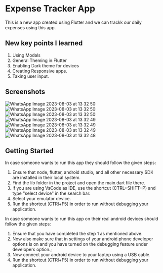 # Expense Tracker App
This is a new app created using Flutter and we can trackk our daily expenses using this app.

## New key points I learned

1. Using Modals
2. General Theming in Flutter
3. Enabling Dark theme for devices
4. Creating Responsive apps.
5. Taking user input.

## Screenshots

![WhatsApp Image 2023-08-03 at 13 32 50](https://github.com/mihirsingh3838/Expense_Tracker/assets/65151332/2e79a7bc-fde9-4299-8d38-13e3b1ea94ff)
![WhatsApp Image 2023-08-03 at 13 32 50](https://github.com/mihirsingh3838/Expense_Tracker/assets/65151332/6a2c7e65-cf43-4dba-a1f7-53106ff64c49)
![WhatsApp Image 2023-08-03 at 13 32 50](https://github.com/mihirsingh3838/Expense_Tracker/assets/65151332/c6a2c739-107f-4d3e-b1e0-2dbd00521799)
![WhatsApp Image 2023-08-03 at 13 32 49](https://github.com/mihirsingh3838/Expense_Tracker/assets/65151332/43a00eb0-115f-4436-a564-b56cb2dcd96f)
![WhatsApp Image 2023-08-03 at 13 32 49](https://github.com/mihirsingh3838/Expense_Tracker/assets/65151332/11b0386b-2dab-4887-ad56-31e47663af92)
![WhatsApp Image 2023-08-03 at 13 32 49](https://github.com/mihirsingh3838/Expense_Tracker/assets/65151332/1fb07fa7-b48b-4e33-8b16-572da81fdc62)
![WhatsApp Image 2023-08-03 at 13 32 48](https://github.com/mihirsingh3838/Expense_Tracker/assets/65151332/4751f556-e0ef-49a8-b5ac-fbfac1666c29)

## Getting Started

In case someone wants to run this app they should follow the given steps:

1. Ensure that node, flutter, android studio, and all other necessary SDK are installed in their local system.
2. Find the lib folder in the project and open the main.dart file there.
3. If you are using VsCode as IDE, use the shortcut (CTRL+SHIFT+P) and type "select device" in the search bar.
4. Select your emulator device.
5. Run the shortcut (CTRl+F5) in order to run without debugging your application.

In case someone wants to run this app on their real android devices should follow the given steps:

1. Ensure that you have completed the step 1 as mentioned above.
2. Now also make sure that in settings of your android phone developer options is on and you have turned on the debugging feature under developers option.;
3. Now connect your android device to your laptop using a USB cable.
4. Run the shortcut (CTRl+F5) in order to run without debugging your application.
